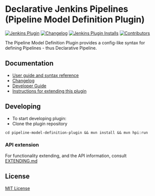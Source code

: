 # Declarative Jenkins Pipelines (Pipeline Model Definition Plugin)

[![Jenkins Plugin](https://img.shields.io/jenkins/plugin/v/pipeline-model-definition)](https://plugins.jenkins.io/pipeline-model-definition)
[![Changelog](https://img.shields.io/github/v/tag/jenkinsci/pipeline-model-definition-plugin?label=changelog)](https://github.com/jenkinsci/pipeline-model-definition-plugin/blob/master/CHANGELOG.md)
[![Jenkins Plugin Installs](https://img.shields.io/jenkins/plugin/i/pipeline-model-definition?color=blue)](https://plugins.jenkins.io/pipeline-model-definition)
[![Contributors](https://img.shields.io/github/contributors/jenkinsci/pipeline-model-definition-plugin.svg)](https://github.com/jenkinsci/pipeline-model-definition-plugin/contributors)

The Pipeline Model Definition Plugin provides a config-like syntax for defining Pipelines - thus Declarative Pipeline.

## Documentation

* [User guide and syntax reference](https://jenkins.io/doc/book/pipeline/)
* [Changelog](https://github.com/jenkinsci/pipeline-model-definition-plugin/blob/master/CHANGELOG.md)
* [Developer Guide](https://github.com/jenkinsci/pipeline-model-definition-plugin/blob/master/DEV_GUIDE.md)
* [Instructions for extending this plugin](https://github.com/jenkinsci/pipeline-model-definition-plugin/blob/master/EXTENDING.md)

## Developing
- To start developing plugin: 
- Clone the plugin repository

`cd pipeline-model-definition-plugin && mvn install && mvn hpi:run`

### API extension
For functionality extending, and the API information, consult [EXTENDING.md](EXTENDING.md)

## License

[MIT License](https://opensource.org/licenses/mit-license.php)




